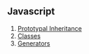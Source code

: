 ## Javascript

1. [Prototypal Inheritance](./01-Prototypal-Inheritance/01-Prototypal-Inheritance.md)
2. [Classes](./02-Classes/02-Classes.md)
3. [Generators](./03-Generators/03-Generators.md)
